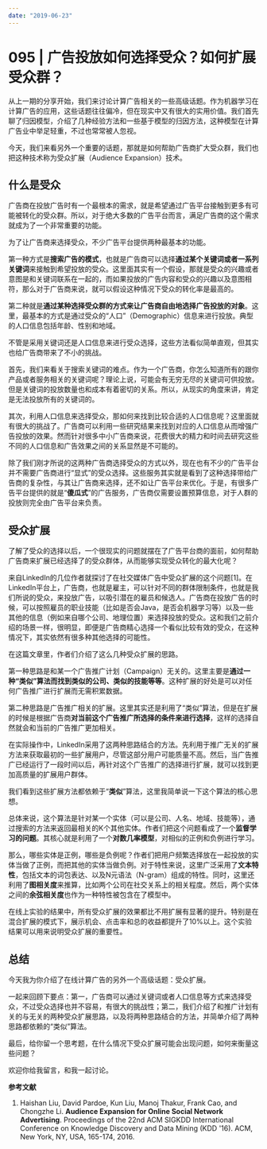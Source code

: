 ```yaml
---
date: "2019-06-23"
---  
```

      
# 095 | 广告投放如何选择受众？如何扩展受众群？
从上一期的分享开始，我们来讨论计算广告相关的一些高级话题。作为机器学习在计算广告的应用，这些话题往往偏冷，但在现实中又有很大的实用价值。我们首先聊了归因模型，介绍了几种经验方法和一些基于模型的归因方法，这种模型在计算广告业中举足轻重，不过也常常被人忽视。

今天，我们来看另外一个重要的话题，那就是如何帮助广告商扩大受众群，我们也把这种技术称为受众扩展（Audience Expansion）技术。

## 什么是受众

广告商在投放广告时有一个最根本的需求，就是希望通过广告平台接触到更多有可能被转化的受众群。所以，对于绝大多数的广告平台而言，满足广告商的这个需求就成为了一个非常重要的功能。

为了让广告商来选择受众，不少广告平台提供两种最基本的功能。

第一种方式是**搜索广告的模式**，也就是广告商可以选择**通过某个关键词或者一系列关键词**来接触到希望投放的受众。这里面其实有一个假设，那就是受众的兴趣或者意图是和关键词联系在一起的，而如果投放的广告内容和受众的兴趣以及意图相符，那么对于广告商来说，就可以假设这种情况下受众的转化率是最高的。

第二种就是**通过某种选择受众群的方式来让广告商自由地选择广告投放的对象**。这里，最基本的方式是通过受众的“人口”（Demographic）信息来进行投放。典型的人口信息包括年龄、性别和地域。

<!-- [[[read_end]]] -->

不管是采用关键词还是人口信息来进行受众选择，这些方法看似简单直观，但其实也给广告商带来了不小的挑战。

首先，我们来看关于搜索关键词的难点。作为一个广告商，你怎么知道所有的跟你产品或者服务相关的关键词呢？理论上说，可能会有无穷无尽的关键词可供投放。但是关键词的投放数量也和成本有着密切的关系。所以，从现实的角度来讲，肯定是无法投放所有的关键词的。

其次，利用人口信息来选择受众，那如何来找到比较合适的人口信息呢？这里面就有很大的挑战了。广告商可以利用一些研究结果来找到对应的人口信息从而增强广告投放的效果。然而针对很多中小广告商来说，花费很大的精力和时间去研究这些不同的人口信息和广告效果之间的关系显然是不可能的。

除了我们刚才所说的这两种广告商选择受众的方式以外，现在也有不少的广告平台并不需要广告商进行“显式”的受众选择。这些服务其实就是看到了这种选择带给广告商的复杂性，与其让广告商来选择，还不如让广告平台来优化。于是，有很多广告平台提供的就是“**傻瓜式**”的广告服务，广告商仅需要设置预算信息，对于人群的投放则完全由广告平台来负责。

## 受众扩展

了解了受众的选择以后，一个很现实的问题就摆在了广告平台商的面前，如何帮助广告商来扩展已经选择了的受众群体，从而能够实现受众转化的最大化呢？

来自LinkedIn的几位作者就探讨了在社交媒体广告中受众扩展的这个问题\[1\]。在LinkedIn平台上，广告商，也就是雇主，可以针对不同的群体限制条件，也就是我们所说的受众，来投放广告，以吸引潜在的雇员和候选人。广告商在投放广告的时候，可以按照雇员的职业技能（比如是否会Java，是否会机器学习等）以及一些其他的信息（例如来自哪个公司、地理位置）来选择投放的受众。这和我们之前介绍的场景一样，很明显，即便是广告商精心选择一个看似比较有效的受众，在这种情况下，其实依然有很多种其他选择的可能性。

在这篇文章里，作者们介绍了这么几种受众扩展的思路。

第一种思路是和某一个广告推广计划（Campaign）无关的。这里主要是**通过一种“类似”算法而找到类似的公司、类似的技能等等**。这种扩展的好处是可以对任何广告推广进行扩展而无需积累数据。

第二种思路是广告推广相关的扩展。这里其实还是利用了“类似”算法，但是在扩展的时候是根据广告商**对当前这个广告推广所选择的条件来进行选择**，这样的选择自然就会和当前的广告推广更加相关。

在实际操作中，LinkedIn采用了这两种思路结合的方法。先利用于推广无关的扩展方法来获取最初的一些扩展用户，尽管这部分用户可能质量不高。然后，当广告推广已经运行了一段时间以后，再针对这个广告推广的选择进行扩展，就可以找到更加高质量的扩展用户群体。

我们看到这些扩展方法都依赖于“**类似**”算法，这里我简单说一下这个算法的核心思想。

总体来说，这个算法是针对某一个实体（可以是公司、人名、地域、技能等），通过搜索的方法来返回最相关的K个其他实体。作者们把这个问题看成了一个**监督学习的问题**。其核心就是利用了一个**对数几率模型**，对相似的正例和负例进行学习。

那么，哪些实体是正例，哪些是负例呢？作者们把用户频繁选择放在一起投放的实体当做了正例，而把其他的实体当做负例。对于特性来说，这里广泛采用了**文本特性**，包括文本的词包表达、以及N元语法（N-gram）组成的特性。同时，这里还利用了**图相关度**来推算，比如两个公司在社交关系上的相关程度。然后，两个实体之间的**余弦相关度**也作为一种特性被包含在了模型中。

在线上实验的结果中，所有受众扩展的效果都比不用扩展有显著的提升。特别是在混合扩展的模式下，展示机会、点击率和总的收益都提升了10\%以上。这个实验结果可以用来说明受众扩展的重要性。

## 总结

今天我为你介绍了在线计算广告的另外一个高级话题：受众扩展。

一起来回顾下要点：第一，广告商可以通过关键词或者人口信息等方式来选择受众，不过受众选择也并不容易，有很大的挑战性；第二，我们介绍了和推广计划有关的与无关的两种受众扩展思路，以及将两种思路结合的方法，并简单介绍了两种思路都依赖的“类似”算法。

最后，给你留一个思考题，在什么情况下受众扩展可能会出现问题，如何来衡量这些问题？

欢迎你给我留言，和我一起讨论。

**参考文献**

1.  Haishan Liu, David Pardoe, Kun Liu, Manoj Thakur, Frank Cao, and Chongzhe Li. **Audience Expansion for Online Social Network Advertising**. Proceedings of the 22nd ACM SIGKDD International Conference on Knowledge Discovery and Data Mining \(KDD '16\). ACM, New York, NY, USA, 165-174, 2016.